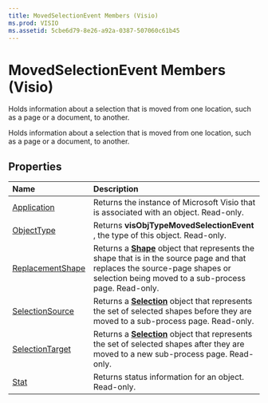 ```yaml
---
title: MovedSelectionEvent Members (Visio)
ms.prod: VISIO
ms.assetid: 5cbe6d79-8e26-a92a-0387-507060c61b45
---
```



# MovedSelectionEvent Members (Visio)
Holds information about a selection that is moved from one location, such as a page or a document, to another.

Holds information about a selection that is moved from one location, such as a page or a document, to another.


## Properties



|**Name**|**Description**|
|:-----|:-----|
|[Application](movedselectionevent-application-property-visio.md)|Returns the instance of Microsoft Visio that is associated with an object. Read-only.|
|[ObjectType](movedselectionevent-objecttype-property-visio.md)|Returns  **visObjTypeMovedSelectionEvent** , the type of this object. Read-only.|
|[ReplacementShape](movedselectionevent-replacementshape-property-visio.md)|Returns a  **[Shape](shape-object-visio.md)** object that represents the shape that is in the source page and that replaces the source-page shapes or selection being moved to a sub-process page. Read-only.|
|[SelectionSource](movedselectionevent-selectionsource-property-visio.md)|Returns a  **[Selection](selection-object-visio.md)** object that represents the set of selected shapes before they are moved to a sub-process page. Read-only.|
|[SelectionTarget](movedselectionevent-selectiontarget-property-visio.md)|Returns a  **[Selection](selection-object-visio.md)** object that represents the set of selected shapes after they are moved to a new sub-process page. Read-only.|
|[Stat](movedselectionevent-stat-property-visio.md)|Returns status information for an object. Read-only.|

